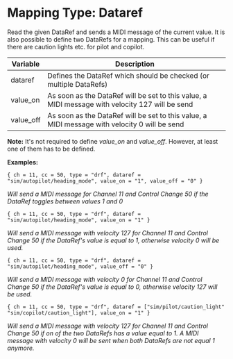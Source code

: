 # Mapping Type: Dataref
Read the given DataRef and sends a MIDI message of the current value. It is also possible to define two DataRefs for a 
mapping. This can be useful if there are caution lights etc. for pilot and copilot.

| Variable  | Description                                                                                     |
|-----------|-------------------------------------------------------------------------------------------------|
| dataref   | Defines the DataRef which should be checked (or multiple DataRefs)                              |
| value_on  | As soon as the DataRef will be set to this value, a MIDI message with velocity 127 will be send |
| value_off | As soon as the DataRef will be set to this value, a MIDI message with velocity 0 will be send   |

**Note:**
It's not required to define *value_on* and *value_off*. However, at least one of them has to be defined.

**Examples:**
```
{ ch = 11, cc = 50, type = "drf", dataref = "sim/autopilot/heading_mode", value_on = "1", value_off = "0" }
```
*Will send a MIDI message for Channel 11 and Control Change 50 if the DataRef toggles between values 1 and 0*

```
{ ch = 11, cc = 50, type = "drf", dataref = "sim/autopilot/heading_mode", value_on = "1" }
```
*Will send a MIDI message with velocity 127 for Channel 11 and Control Change 50 if the DataRef's value is equal to 1,
otherwise velocity 0 will be used.*

```
{ ch = 11, cc = 50, type = "drf", dataref = "sim/autopilot/heading_mode", value_off = "0" }
```
*Will send a MIDI message with velocity 0 for Channel 11 and Control Change 50 if the DataRef's value is equal to 0,
otherwise velocity 127 will be used.*

```
{ ch = 11, cc = 50, type = "drf", dataref = ["sim/pilot/caution_light" "sim/copilot/caution_light"], value_on = "1" }
```
*Will send a MIDI message with velocity 127 for Channel 11 and Control Change 50 if on of the two DataRefs has a value equal to 1.
A MIDI message with velocity 0 will be sent when both DataRefs are not equal 1 anymore.*
